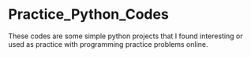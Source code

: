 # Practice_Python_Codes

These codes are some simple python projects that I found interesting or used as practice
with programming practice problems online.

